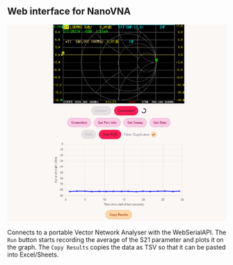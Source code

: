 ## Web interface for NanoVNA

![alt text](screenshot.png)

Connects to a portable Vector Network Analyser with the WebSerialAPI. The `Run` button starts recording the average of the S21 parameter and plots it on the graph. The `Copy Results` copies the data as TSV so that it can be pasted into Excel/Sheets.
